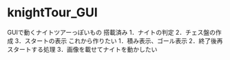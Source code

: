 # knightTour_GUI
GUIで動くナイトツアーっぽいもの
搭載済み
1．ナイトの判定
2．チェス盤の作成
3．スタートの表示
これから作りたい
1．積み表示、ゴール表示
2．終了後再スタートする処理
3．画像を載せてナイトを動かしたい
